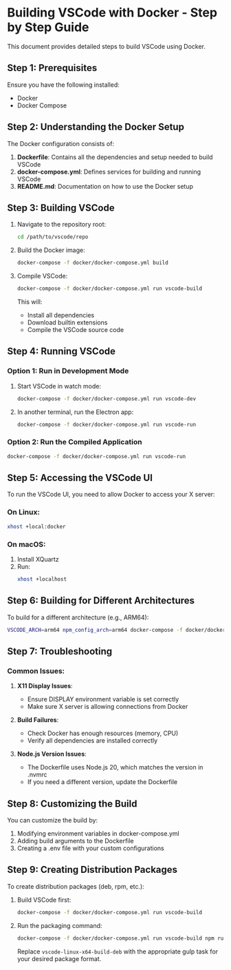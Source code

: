 # Building VSCode with Docker - Step by Step Guide

This document provides detailed steps to build VSCode using Docker.

## Step 1: Prerequisites

Ensure you have the following installed:
- Docker
- Docker Compose

## Step 2: Understanding the Docker Setup

The Docker configuration consists of:

1. **Dockerfile**: Contains all the dependencies and setup needed to build VSCode
2. **docker-compose.yml**: Defines services for building and running VSCode
3. **README.md**: Documentation on how to use the Docker setup

## Step 3: Building VSCode

1. Navigate to the repository root:
   ```bash
   cd /path/to/vscode/repo
   ```

2. Build the Docker image:
   ```bash
   docker-compose -f docker/docker-compose.yml build
   ```

3. Compile VSCode:
   ```bash
   docker-compose -f docker/docker-compose.yml run vscode-build
   ```

   This will:
   - Install all dependencies
   - Download builtin extensions
   - Compile the VSCode source code

## Step 4: Running VSCode

### Option 1: Run in Development Mode

1. Start VSCode in watch mode:
   ```bash
   docker-compose -f docker/docker-compose.yml run vscode-dev
   ```

2. In another terminal, run the Electron app:
   ```bash
   docker-compose -f docker/docker-compose.yml run vscode-run
   ```

### Option 2: Run the Compiled Application

```bash
docker-compose -f docker/docker-compose.yml run vscode-run
```

## Step 5: Accessing the VSCode UI

To run the VSCode UI, you need to allow Docker to access your X server:

### On Linux:
```bash
xhost +local:docker
```

### On macOS:
1. Install XQuartz
2. Run:
   ```bash
   xhost +localhost
   ```

## Step 6: Building for Different Architectures

To build for a different architecture (e.g., ARM64):

```bash
VSCODE_ARCH=arm64 npm_config_arch=arm64 docker-compose -f docker/docker-compose.yml run vscode-build
```

## Step 7: Troubleshooting

### Common Issues:

1. **X11 Display Issues**:
   - Ensure DISPLAY environment variable is set correctly
   - Make sure X server is allowing connections from Docker

2. **Build Failures**:
   - Check Docker has enough resources (memory, CPU)
   - Verify all dependencies are installed correctly

3. **Node.js Version Issues**:
   - The Dockerfile uses Node.js 20, which matches the version in .nvmrc
   - If you need a different version, update the Dockerfile

## Step 8: Customizing the Build

You can customize the build by:

1. Modifying environment variables in docker-compose.yml
2. Adding build arguments to the Dockerfile
3. Creating a .env file with your custom configurations

## Step 9: Creating Distribution Packages

To create distribution packages (deb, rpm, etc.):

1. Build VSCode first:
   ```bash
   docker-compose -f docker/docker-compose.yml run vscode-build
   ```

2. Run the packaging command:
   ```bash
   docker-compose -f docker/docker-compose.yml run vscode-build npm run gulp vscode-linux-x64-build-deb
   ```

   Replace `vscode-linux-x64-build-deb` with the appropriate gulp task for your desired package format.
